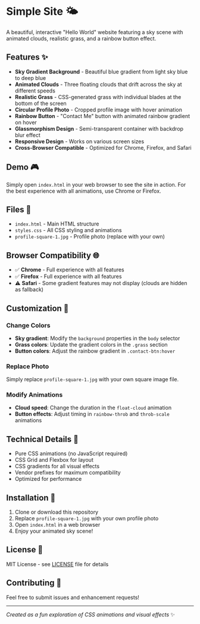 # Simple Site 🌤️

A beautiful, interactive "Hello World" website featuring a sky scene with animated clouds, realistic grass, and a rainbow button effect.

## Features ✨

- **Sky Gradient Background** - Beautiful blue gradient from light sky blue to deep blue
- **Animated Clouds** - Three floating clouds that drift across the sky at different speeds
- **Realistic Grass** - CSS-generated grass with individual blades at the bottom of the screen
- **Circular Profile Photo** - Cropped profile image with hover animation
- **Rainbow Button** - "Contact Me" button with animated rainbow gradient on hover
- **Glassmorphism Design** - Semi-transparent container with backdrop blur effect
- **Responsive Design** - Works on various screen sizes
- **Cross-Browser Compatible** - Optimized for Chrome, Firefox, and Safari

## Demo 🎮

Simply open `index.html` in your web browser to see the site in action. For the best experience with all animations, use Chrome or Firefox.

## Files 📁

- `index.html` - Main HTML structure
- `styles.css` - All CSS styling and animations
- `profile-square-1.jpg` - Profile photo (replace with your own)

## Browser Compatibility 🌐

- ✅ **Chrome** - Full experience with all features
- ✅ **Firefox** - Full experience with all features  
- ⚠️ **Safari** - Some gradient features may not display (clouds are hidden as fallback)

## Customization 🎨

### Change Colors
- **Sky gradient**: Modify the `background` properties in the `body` selector
- **Grass colors**: Update the gradient colors in the `.grass` section
- **Button colors**: Adjust the rainbow gradient in `.contact-btn:hover`

### Replace Photo
Simply replace `profile-square-1.jpg` with your own square image file.

### Modify Animations
- **Cloud speed**: Change the duration in the `float-cloud` animation
- **Button effects**: Adjust timing in `rainbow-throb` and `throb-scale` animations

## Technical Details 🔧

- Pure CSS animations (no JavaScript required)
- CSS Grid and Flexbox for layout
- CSS gradients for all visual effects
- Vendor prefixes for maximum compatibility
- Optimized for performance

## Installation 🚀

1. Clone or download this repository
2. Replace `profile-square-1.jpg` with your own profile photo
3. Open `index.html` in a web browser
4. Enjoy your animated sky scene!

## License 📄

MIT License - see [LICENSE](LICENSE) file for details

## Contributing 🤝

Feel free to submit issues and enhancement requests!

---

*Created as a fun exploration of CSS animations and visual effects* ✨
